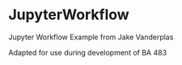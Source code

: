 # JupyterWorkflow
Jupyter Workflow Example from Jake Vanderplas

Adapted for use during development of BA 483
